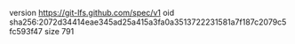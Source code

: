 version https://git-lfs.github.com/spec/v1
oid sha256:2072d34414eae345ad25a415a3fa0a3513722231581a7f187c2079c5fc593f47
size 791
